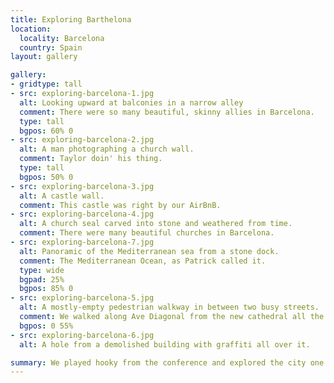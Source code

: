 ```yaml
---
title: Exploring Barthelona
location:
  locality: Barcelona
  country: Spain
layout: gallery

gallery:
- gridtype: tall
- src: exploring-barcelona-1.jpg
  alt: Looking upward at balconies in a narrow alley
  comment: There were so many beautiful, skinny allies in Barcelona.
  type: tall
  bgpos: 60% 0
- src: exploring-barcelona-2.jpg
  alt: A man photographing a church wall.
  comment: Taylor doin' his thing.
  type: tall
  bgpos: 50% 0
- src: exploring-barcelona-3.jpg
  alt: A castle wall.
  comment: This castle was right by our AirBnB.
- src: exploring-barcelona-4.jpg
  alt: A church seal carved into stone and weathered from time.
  comment: There were many beautiful churches in Barcelona.
- src: exploring-barcelona-7.jpg
  alt: Panoramic of the Mediterranean sea from a stone dock.
  comment: The Mediterranean Ocean, as Patrick called it.
  type: wide
  bgpad: 25%
  bgpos: 85% 0
- src: exploring-barcelona-5.jpg
  alt: A mostly-empty pedestrian walkway in between two busy streets.
  comment: We walked along Ave Diagonal from the new cathedral all the way to the beach.
  bgpos: 0 55%
- src: exploring-barcelona-6.jpg
  alt: A hole from a demolished building with graffiti all over it.

summary: We played hooky from the conference and explored the city one day.
---
```

